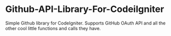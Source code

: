 Github-API-Library-For-CodeiIgniter
===================================

Simple Github library for CodeIgniter. Supports GitHub OAuth API and all the other cool little functions and calls they have.
